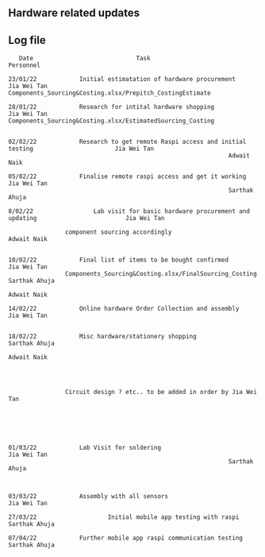 ## Hardware related updates
## Log file


	
       Date 			       			Task						               Personnel
 
	23/01/22			Initial estimatation of hardware procurement 	     	 		              Jia Wei Tan      							        Components_Sourcing&Costing.xlsx/Prepitch_CostingEstimate

	28/01/22			Research for intital hardware shopping 	     	      				      Jia Wei Tan        		 				         Components_Sourcing&Costing.xlsx/EstimatedSourcing_Costing
	
	
	02/02/22			Research to get remote Raspi access and initial testing			              Jia Wei Tan
															      Adwait Naik
					
	05/02/22			Finalise remote raspi access and get it working					      Jia Wei Tan
															      Sarthak Ahuja
												
	8/02/22			        Lab visit for basic hardware procurement and updating   		              Jia Wei Tan	

					component sourcing accordingly				  			      Adwait Naik


	10/02/22			Final list of items to be bought confirmed		                              Jia Wei Tan	    		
					Components_Sourcing&Costing.xlsx/FinalSourcing_Costing			              Sarthak Ahuja
														              Adwait Naik

	14/02/22			Online hardware Order Collection and assembly		 			      Jia Wei Tan

	
	18/02/22			Misc hardware/stationery shopping  						      Sarthak Ahuja
													                      Adwait Naik

	

		
					Circuit design ? etc.. to be added in order by Jia Wei Tan
	
	
	
	
	
	
	01/03/22		    Lab Visit for soldering 						  		      Jia Wei Tan
														  	      Sarthak Ahuja



	03/03/22   		    Assembly with all sensors								      Jia Wei Tan	
	
	27/03/22                    Initial mobile app testing with raspi						      Sarthak Ahuja
	
	07/04/22		    Further mobile app raspi communication testing					      Sarthak Ahuja
